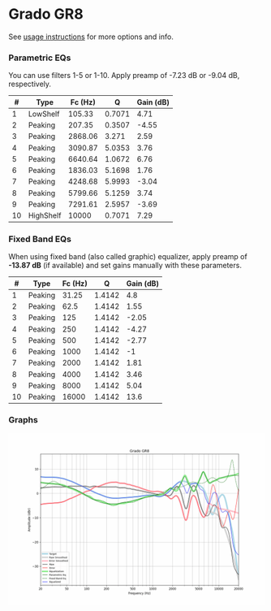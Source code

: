 # Grado GR8
See [usage instructions](https://github.com/jaakkopasanen/AutoEq#usage) for more options and info.

### Parametric EQs
You can use filters 1-5 or 1-10. Apply preamp of -7.23 dB or -9.04 dB, respectively.

|   # | Type      |   Fc (Hz) |      Q |   Gain (dB) |
|-----|-----------|-----------|--------|-------------|
|   1 | LowShelf  |    105.33 | 0.7071 |        4.71 |
|   2 | Peaking   |    207.35 | 0.3507 |       -4.55 |
|   3 | Peaking   |   2868.06 | 3.271  |        2.59 |
|   4 | Peaking   |   3090.87 | 5.0353 |        3.76 |
|   5 | Peaking   |   6640.64 | 1.0672 |        6.76 |
|   6 | Peaking   |   1836.03 | 5.1698 |        1.76 |
|   7 | Peaking   |   4248.68 | 5.9993 |       -3.04 |
|   8 | Peaking   |   5799.66 | 5.1259 |        3.74 |
|   9 | Peaking   |   7291.61 | 2.5957 |       -3.69 |
|  10 | HighShelf |  10000    | 0.7071 |        7.29 |

### Fixed Band EQs
When using fixed band (also called graphic) equalizer, apply preamp of **-13.87 dB** (if available) and set gains manually with these parameters.

|   # | Type    |   Fc (Hz) |      Q |   Gain (dB) |
|-----|---------|-----------|--------|-------------|
|   1 | Peaking |     31.25 | 1.4142 |        4.8  |
|   2 | Peaking |     62.5  | 1.4142 |        1.55 |
|   3 | Peaking |    125    | 1.4142 |       -2.05 |
|   4 | Peaking |    250    | 1.4142 |       -4.27 |
|   5 | Peaking |    500    | 1.4142 |       -2.77 |
|   6 | Peaking |   1000    | 1.4142 |       -1    |
|   7 | Peaking |   2000    | 1.4142 |        1.81 |
|   8 | Peaking |   4000    | 1.4142 |        3.46 |
|   9 | Peaking |   8000    | 1.4142 |        5.04 |
|  10 | Peaking |  16000    | 1.4142 |       13.6  |

### Graphs
![](./Grado%20GR8.png)
